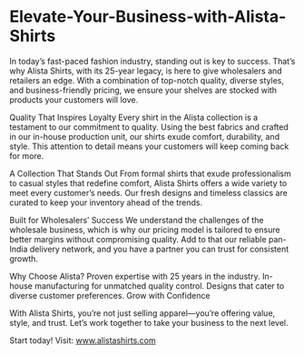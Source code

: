 # Elevate-Your-Business-with-Alista-Shirts
In today’s fast-paced fashion industry, standing out is key to success. That’s why Alista Shirts, with its 25-year legacy, is here to give wholesalers and retailers an edge. With a combination of top-notch quality, diverse styles, and business-friendly pricing, we ensure your shelves are stocked with products your customers will love.

Quality That Inspires Loyalty
Every shirt in the Alista collection is a testament to our commitment to quality. Using the best fabrics and crafted in our in-house production unit, our shirts exude comfort, durability, and style. This attention to detail means your customers will keep coming back for more.

A Collection That Stands Out
From formal shirts that exude professionalism to casual styles that redefine comfort, Alista Shirts offers a wide variety to meet every customer’s needs. Our fresh designs and timeless classics are curated to keep your inventory ahead of the trends.

Built for Wholesalers’ Success
We understand the challenges of the wholesale business, which is why our pricing model is tailored to ensure better margins without compromising quality. Add to that our reliable pan-India delivery network, and you have a partner you can trust for consistent growth.

Why Choose Alista?
Proven expertise with 25 years in the industry.
In-house manufacturing for unmatched quality control.
Designs that cater to diverse customer preferences.
Grow with Confidence

With Alista Shirts, you’re not just selling apparel—you’re offering value, style, and trust. Let’s work together to take your business to the next level.

Start today! Visit: www.alistashirts.com
